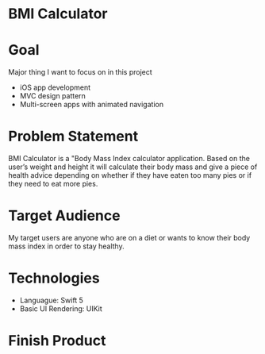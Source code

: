 # BMI Calculator

# Goal
Major thing I want to focus on in this project
- iOS app development
- MVC design pattern
- Multi-screen apps with animated navigation

# Problem Statement
BMI Calculator is a "Body Mass Index calculator application. Based on the user’s weight and height it will calculate their body mass and give a piece of health advice depending on whether if they have eaten too many pies or if they need to eat more pies.

# Target Audience
My target users are anyone who are on a diet or wants to know their body mass index in order to stay healthy.

# Technologies
- Languague: Swift 5
- Basic UI Rendering: UIKit

# Finish Product
